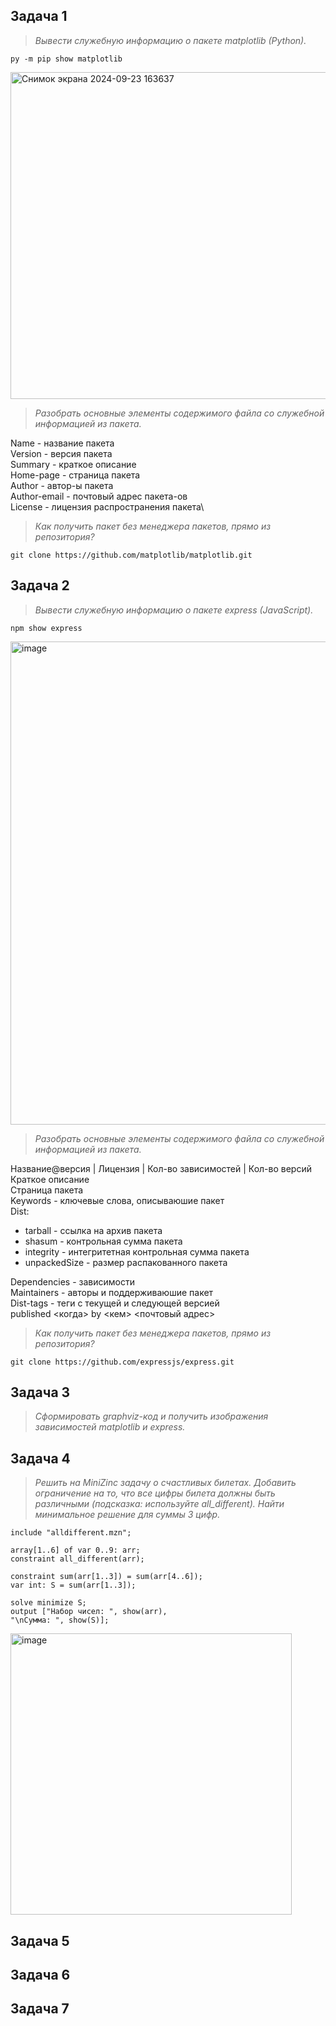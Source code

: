 ## Задача 1
> _Вывести служебную информацию о пакете matplotlib (Python)._
```
py -m pip show matplotlib
```
<img width="523" alt="Снимок экрана 2024-09-23 163637" src="https://github.com/user-attachments/assets/bee7f0a0-55f6-4af9-9062-c417fa48c6f5">


> _Разобрать основные элементы содержимого файла со служебной информацией из пакета._

Name - название пакета\
Version - версия пакета\
Summary - краткое описание\
Home-page - страница пакета\
Author - автор-ы пакета\
Author-email - почтовый адрес пакета-ов\
License - лицензия распространения пакета\

> _Как получить пакет без менеджера пакетов, прямо из репозитория?_
```
git clone https://github.com/matplotlib/matplotlib.git
```

## Задача 2

> _Вывести служебную информацию о пакете express (JavaScript)._
```
npm show express
```
<img width="773" alt="image" src="https://github.com/user-attachments/assets/d7260bba-e964-41c7-bf7b-c0aa54c78e8c">

> _Разобрать основные элементы содержимого файла со служебной информацией из пакета._

Название@версия | Лицензия | Кол-во зависимостей | Кол-во версий\
Краткое описание\
Страница пакета\
Keywords - ключевые слова, описываюшие пакет\
Dist:
- tarball - ссылка на архив пакета
- shasum - контрольная сумма пакета
- integrity - интегритетная контрольная сумма пакета
- unpackedSize - размер распакованного пакета

Dependencies - зависимости\
Maintainers - авторы и поддерживаюшие пакет\
Dist-tags - теги с текущей и следующей версией\
published <когда> by <кем> <почтовый адрес>

> _Как получить пакет без менеджера пакетов, прямо из репозитория?_
```
git clone https://github.com/expressjs/express.git
```

## Задача 3
> _Сформировать graphviz-код и получить изображения зависимостей matplotlib и express._

## Задача 4

>_Решить на MiniZinc задачу о счастливых билетах. Добавить ограничение на то, что все цифры билета должны быть различными (подсказка: используйте all_different). Найти минимальное решение для суммы 3 цифр._
```
include "alldifferent.mzn";

array[1..6] of var 0..9: arr;
constraint all_different(arr);

constraint sum(arr[1..3]) = sum(arr[4..6]);
var int: S = sum(arr[1..3]);

solve minimize S;
output ["Набор чисел: ", show(arr), 
"\nСумма: ", show(S)];
```
<img width="450" alt="image" src="https://github.com/user-attachments/assets/5ba35ffb-ba07-4d82-b15b-28d490cb6a67">

## Задача 5

## Задача 6

## Задача 7
